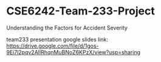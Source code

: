 # CSE6242-Team-233-Project
Understanding the Factors for Accident Severity​

team233 presentation google slides link:
https://drive.google.com/file/d/1gos-9Ei7l2pqv2AlIRhqnMuBNoZ6KPzX/view?usp=sharing
